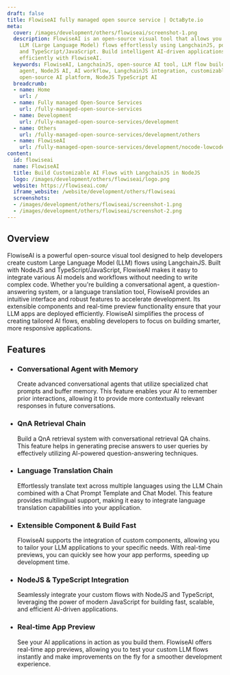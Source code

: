 ```yaml
---
draft: false
title: FlowiseAI fully managed open source service | OctaByte.io
meta:
  cover: /images/development/others/flowiseai/screenshot-1.png
  description: FlowiseAI is an open-source visual tool that allows you to create personalized
    LLM (Large Language Model) flows effortlessly using LangchainJS, powered by NodeJS
    and TypeScript/JavaScript. Build intelligent AI-driven applications quickly and
    efficiently with FlowiseAI.
  keywords: FlowiseAI, LangchainJS, open-source AI tool, LLM flow builder, conversational
    agent, NodeJS AI, AI workflow, LangchainJS integration, customizable AI flows,
    open-source AI platform, NodeJS TypeScript AI
  breadcrumb:
  - name: Home
    url: /
  - name: Fully managed Open-Source Services
    url: /fully-managed-open-source-services
  - name: Development
    url: /fully-managed-open-source-services/development
  - name: Others
    url: /fully-managed-open-source-services/development/others
  - name: FlowiseAI
    url: /fully-managed-open-source-services/development/nocode-lowcode/flowiseai
content:
  id: flowiseai
  name: FlowiseAI
  title: Build Customizable AI Flows with LangchainJS in NodeJS
  logo: /images/development/others/flowiseai/logo.png
  website: https://flowiseai.com/
  iframe_website: /website/development/others/flowiseai
  screenshots:
  - /images/development/others/flowiseai/screenshot-1.png
  - /images/development/others/flowiseai/screenshot-2.png
---
```


## Overview

FlowiseAI is a powerful open-source visual tool designed to help developers create custom Large Language Model (LLM) flows using LangchainJS. Built with NodeJS and TypeScript/JavaScript, FlowiseAI makes it easy to integrate various AI models and workflows without needing to write complex code. Whether you're building a conversational agent, a question-answering system, or a language translation tool, FlowiseAI provides an intuitive interface and robust features to accelerate development. Its extensible components and real-time preview functionality ensure that your LLM apps are deployed efficiently. FlowiseAI simplifies the process of creating tailored AI flows, enabling developers to focus on building smarter, more responsive applications.

## Features

- ### Conversational Agent with Memory

  Create advanced conversational agents that utilize specialized chat prompts and buffer memory. This feature enables your AI to remember prior interactions, allowing it to provide more contextually relevant responses in future conversations.

- ### QnA Retrieval Chain

  Build a QnA retrieval system with conversational retrieval QA chains. This feature helps in generating precise answers to user queries by effectively utilizing AI-powered question-answering techniques.

- ### Language Translation Chain

  Effortlessly translate text across multiple languages using the LLM Chain combined with a Chat Prompt Template and Chat Model. This feature provides multilingual support, making it easy to integrate language translation capabilities into your application.

- ### Extensible Component & Build Fast

  FlowiseAI supports the integration of custom components, allowing you to tailor your LLM applications to your specific needs. With real-time previews, you can quickly see how your app performs, speeding up development time.

- ### NodeJS & TypeScript Integration

  Seamlessly integrate your custom flows with NodeJS and TypeScript, leveraging the power of modern JavaScript for building fast, scalable, and efficient AI-driven applications.

- ### Real-time App Preview

  See your AI applications in action as you build them. FlowiseAI offers real-time app previews, allowing you to test your custom LLM flows instantly and make improvements on the fly for a smoother development experience.